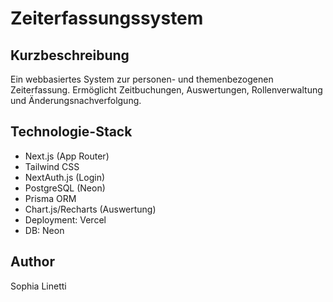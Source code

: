 # Zeiterfassungssystem

## Kurzbeschreibung
Ein webbasiertes System zur personen- und themenbezogenen Zeiterfassung. Ermöglicht Zeitbuchungen, Auswertungen, Rollenverwaltung und Änderungsnachverfolgung.

## Technologie-Stack
- Next.js (App Router)
- Tailwind CSS
- NextAuth.js (Login)
- PostgreSQL (Neon)
- Prisma ORM
- Chart.js/Recharts (Auswertung)
- Deployment: Vercel
- DB: Neon

## Author
Sophia Linetti